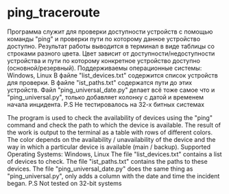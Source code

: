 # ping_traceroute
Программа служит для проверки доступности устройств с помощью команды "ping" и проверки пути по которому данное устройство доступно. Результат работы выводится в терминал в виде таблицы со строками разного цвета. Цвет зависит от доступности/недоступности устройства и пути по которому конкретное устройство доступно (основной/резервный). 
  Поддерживаемы операционные системы: Windows, Linux
В файле "list_devices.txt" содержится список устройств для проверки.
В файле "ist_paths.txt" содержатся пути до этих устройств.
  Файл "ping_universal_date.py" делает всё тоже самое что и "ping_universal.py", только добавляет колонку с датой и временем начала инцидента.
P.S Не тестировалось на 32-х битных системах

The program is used to check the availability of devices using the "ping" command and check the path to which the device is available. The result of the work is output to the terminal as a table with rows of different colors. The color depends on the availability / unavailability of the device and the way in which a particular device is available (main / backup). 
Supported Operating Systems: Windows, Linux
The file "list_devices.txt" contains a list of devices to check.
The file "ist_paths.txt" contains the paths to these devices.
The file "ping_universal_date.py" does the same thing as "ping_universal.py", only adds a column with the date and time the incident began.
P.S Not tested on 32-bit systems
